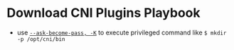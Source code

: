 # Download CNI Plugins Playbook

* use [`--ask-become-pass, -K`](https://docs.ansible.com/ansible/latest/playbook_guide/playbooks_privilege_escalation.html#become-command-line-options)
to execute privileged command like `$ mkdir -p /opt/cni/bin`
